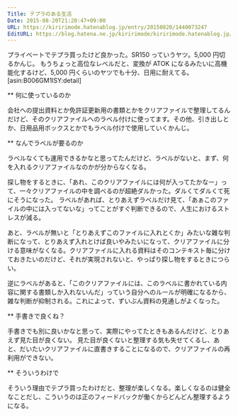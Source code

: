 ```yaml
---
Title: テプラのある生活
Date: 2015-08-20T21:20:47+09:00
URL: https://kiririmode.hatenablog.jp/entry/20150820/1440073247
EditURL: https://blog.hatena.ne.jp/kiririmode/kiririmode.hatenablog.jp/atom/entry/8454420450106314955
---
```


プライベートでテプラ買ったけど良かった。SR150 っていうヤツ。5,000 円切るかんじ。
もうちょっと高位なレベルだと、変換が ATOK になるみたいに高機能化するけど、5,000 円くらいのヤツでも十分、日用に耐えてる。
[asin:B006GM1ISY:detail]

** 何に使っているのか

会社への提出資料とか免許証更新用の書類とかをクリアファイルで整理してるんだけど、そのクリアファイルへのラベル付けに使ってます。その他、引き出しとか、日用品用ボックスとかでもラベル付けで使用していくかんじ。

** なんでラベルが要るのか

ラベルなくても運用できるかなと思ってたんだけど、ラベルがないと、まず、何を入れるクリアファイルなのかが分からなくなる。

探し物をするときに、「あれ、このクリアファイルには何が入ってたかなー」って、一々クリアファイルの中を調べるのが超絶ダルかった。ダルくてダルくて死にそうになった。
ラベルがあれば、とりあえずラベルだけ見て、「あぁこのファイルの中には入ってないな」ってことがすぐ判断できるので、人生におけるストレスが減る。

あと、ラベルが無いと「とりあえずこのファイルに入れとくか」みたいな雑な判断になって、とりあえず入れとけば良いやみたいになって、クリアファイルに分ける意味がなくなる。クリアファイルに入れる資料はそのコンテキスト毎に分けておきたいのだけど、それが実現されないと、やっぱり探し物をするときにつらい。

逆にラベルがあると、「このクリアファイルには、このラベルに書かれている内容に関する書類しか入れないんだ」っていう自分へのルールが明確になるから、雑な判断が抑制される。これによって、ずいぶん資料の見通しがよくなった。

** 手書きで良くね？

手書きでも別に良いかなと思って、実際にやってたときもあるんだけど、とりあえず見た目が良くない。
見た目が良くないと整理する気も失せてくるし、あと、だいたいクリアファイルに直書きすることになるので、クリアファイルの再利用ができない。

** そういうわけで

そういう理由でテプラ買ったわけだと、整理が楽しくなる。楽しくなるのは健全なことだし、こういうのは正のフィードバックが働くからどんどん整理するようになる。
